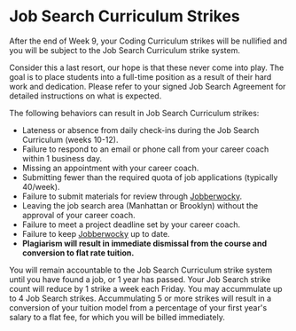 # Job Search Curriculum Strikes 

After the end of Week 9, your Coding Curriculum strikes will be nullified and you will be subject to the Job Search Curriculum strike system.  

Consider this a last resort, our hope is that these never come into play. The goal is to place students into a full-time position as a result of their hard work and dedication. Please refer to your signed Job Search Agreement for detailed instructions on what is expected. 

The following behaviors can result in Job Search Curriculum strikes:

- Lateness or absence from daily check-ins during the Job Search Curriculum (weeks 10-12).
- Failure to respond to an email or phone call from your career coach within 1 business day.
- Missing an appointment with your career coach.
- Submitting fewer than the required quota of job applications (typically 40/week).
- Failure to submit materials for review through [Jobberwocky][jobberwocky].
- Leaving the job search area (Manhattan or Brooklyn) without the approval of your career coach.
- Failure to meet a project deadline set by your career coach.
- Failure to keep [Jobberwocky][jobberwocky] up to date.
- **Plagiarism will result in immediate dismissal from the course and conversion to flat rate tuition.**

You will remain accountable to the Job Search Curriculum strike system until you have found a job, or 1 year has passed.  Your Job Search strike count will reduce by 1 strike a week each Friday. You may accummulate up to 4 Job Search strikes.  Accummulating 5 or more strikes will result in a conversion of your tuition model from a percentage of your first year's salary to a flat fee, for which you will be billed immediately.  

[jobberwocky]: http://progress.appacademy.io/jobberwocky
